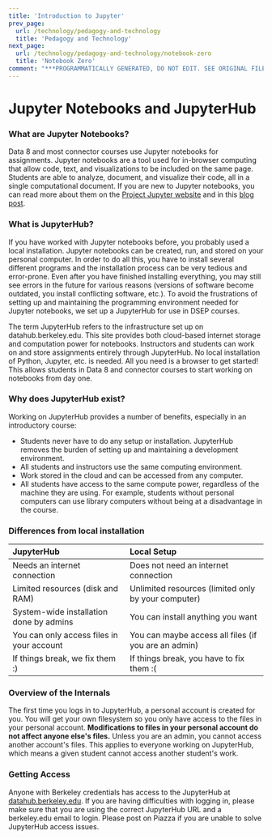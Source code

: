```yaml
---
title: 'Introduction to Jupyter'
prev_page:
  url: /technology/pedagogy-and-technology
  title: 'Pedagogy and Technology'
next_page:
  url: /technology/pedagogy-and-technology/notebook-zero
  title: 'Notebook Zero'
comment: "***PROGRAMMATICALLY GENERATED, DO NOT EDIT. SEE ORIGINAL FILES IN /content***"
---
```

# Jupyter Notebooks and JupyterHub

### What are Jupyter Notebooks?

Data 8 and most connector courses use Jupyter notebooks for assignments. Jupyter notebooks are a tool used for in-browser computing that allow code, text, and visualizations to be included on the same page. Students are able to analyze, document, and visualize their code, all in a single computational document. If you are new to Jupyter notebooks, you can read more about them on the [Project Jupyter website](http://jupyter.org/) and in this [blog post](http://data.berkeley.edu/news/coursefuture).

### What is JupyterHub?

If you have worked with Jupyter notebooks before, you probably used a local installation. Jupyter notebooks can be created, run, and stored on your personal computer. In order to do all this, you have to install several different programs and the installation process can be very tedious and error-prone. Even after you have finished installing everything, you may still see errors in the future for various reasons \(versions of software become outdated, you install conflicting software, etc.\). To avoid the frustrations of setting up and maintaining the programming environment needed for Jupyter notebooks, we set up a JupyterHub for use in DSEP courses.

The term JupyterHub refers to the infrastructure set up on datahub.berkeley.edu. This site provides both cloud-based internet storage and computation power for notebooks. Instructors and students can work on and store assignments entirely through JupyterHub. No local installation of Python, Jupyter, etc. is needed. All you need is a browser to get started! This allows students in Data 8 and connector courses to start working on notebooks from day one.

### Why does JupyterHub exist?

Working on JupyterHub provides a number of benefits, especially in an introductory course:

* Students never have to do any setup or installation. JupyterHub removes the burden of setting up and maintaining a development environment.
* All students and instructors use the same computing environment.
* Work stored in the cloud and can be accessed from any computer. 
* All students have access to the same compute power, regardless of the machine they are using. For example, students without personal computers can use library computers without being at a disadvantage in the course. 

### Differences from local installation

| **JupyterHub** | **Local Setup** |
| :--- | :--- |
| Needs an internet connection | Does not need an internet connection |
| Limited resources \(disk and RAM\) | Unlimited resources \(limited only by your computer\) |
| System-wide installation done by admins | You can install anything you want |
| You can only access files in your account | You can maybe access all files \(if you are an admin\) |
| If things break, we fix them :\) | If things break, you have to fix them :\( |

### Overview of the Internals

The first time you logs in to JupyterHub, a personal account is created for you. You will get your own filesystem so you only have access to the files in your personal account. **Modifications to files in your personal account do not affect anyone else's files.** Unless you are an admin, you cannot access another account's files. This applies to everyone working on JupyterHub, which means a given student cannot access another student's work.

### Getting Access

Anyone with Berkeley credentials has access to the JupyterHub at [datahub.berkeley.edu](https://datahub.berkeley.edu). If you are having difficulties with logging in, please make sure that you are using the correct JupyterHub URL and a berkeley.edu email to login. Please post on Piazza if you are unable to solve JupyterHub access issues.

